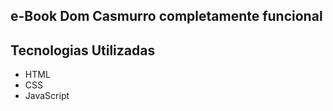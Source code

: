 ## e-Book Dom Casmurro completamente funcional

## Tecnologias Utilizadas
- HTML
- CSS
- JavaScript
